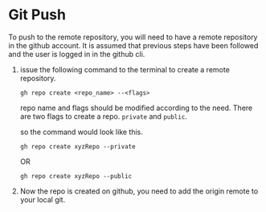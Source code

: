# Git Push

To push to the remote repository, you will need to have a remote repository in the github account.
It is assumed that previous steps have been followed and the user is logged in in the github cli.


1. issue the following command to the terminal to create a remote repository.
   ```
   gh repo create <repo_name> --<flags>
   ```

   repo name and flags should be modified according to the need. 
   There are two flags to create a repo. `private` and `public`.

   so the command would look like this.

   ```
   gh repo create xyzRepo --private
   ```
   OR
   ```
   gh repo create xyzRepo --public
   ```

2. Now the repo is created on github, you need to add the origin remote to your local git.
